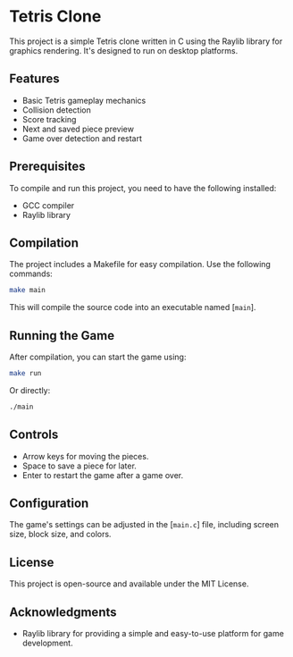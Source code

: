 # Tetris Clone

This project is a simple Tetris clone written in C using the Raylib library for graphics rendering. It's designed to run on desktop platforms.

## Features

- Basic Tetris gameplay mechanics
- Collision detection
- Score tracking
- Next and saved piece preview
- Game over detection and restart

## Prerequisites

To compile and run this project, you need to have the following installed:

- GCC compiler
- Raylib library

## Compilation

The project includes a Makefile for easy compilation. Use the following commands:

```sh
make main
```

This will compile the source code into an executable named [`main`].

## Running the Game

After compilation, you can start the game using:

```sh
make run
```

Or directly:

```sh
./main
```

## Controls

- Arrow keys for moving the pieces.
- Space to save a piece for later.
- Enter to restart the game after a game over.

## Configuration

The game's settings can be adjusted in the [`main.c`] file, including screen size, block size, and colors.

## License

This project is open-source and available under the MIT License.

## Acknowledgments

- Raylib library for providing a simple and easy-to-use platform for game development.
